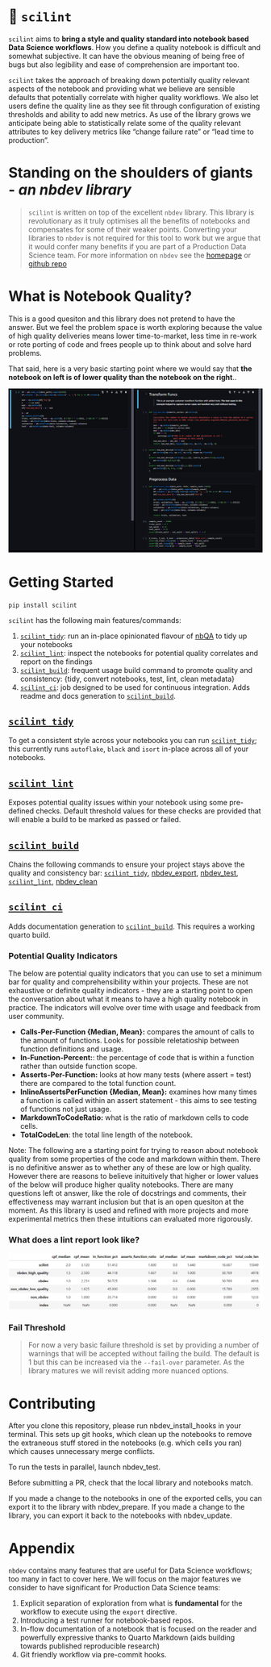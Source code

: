 # 🧐 `scilint`

<!-- WARNING: THIS FILE WAS AUTOGENERATED! DO NOT EDIT! -->

`scilint` aims to **bring a style and quality standard into notebook
based Data Science workflows**. How you define a quality notebook is
difficult and somewhat subjective. It can have the obvious meaning of
being free of bugs but also legibility and ease of comprehension are
important too.

`scilint` takes the approach of breaking down potentially quality
relevant aspects of the notebook and providing what we believe are
sensible defaults that potentially correlate with higher quality
workflows. We also let users define the quality line as they see fit
through configuration of existing thresholds and ability to add new
metrics. As use of the library grows we anticipate being able to
statistically relate some of the quality relevant attributes to key
delivery metrics like “change failure rate” or “lead time to
production”.

# Standing on the shoulders of giants - *an nbdev library*

> `scilint` is written on top of the excellent `nbdev` library. This
> library is revolutionary as it truly optimises all the benefits of
> notebooks and compensates for some of their weaker points. Converting
> your libraries to `nbdev` is not required for this tool to work but we
> argue that it would confer many benefits if you are part of a
> Production Data Science team. For more information on `nbdev` see the
> [homepage](https://nbdev.fast.ai/) or [github
> repo](https://github.com/fastai/nbdev)

# What is Notebook Quality?

This is a good quesiton and this library does not pretend to have the
answer. But we feel the problem space is worth exploring because the
value of high quality deliveries means lower time-to-market, less time
in re-work or rote porting of code and frees people up to think about
and solve hard problems.

That said, here is a very basic starting point where we would say that
**the notebook on left is of lower quality than the notebook on the
right**..

![Low vs High?](nbs/images/scilint_before_after_prep.png)

# Getting Started

`pip install scilint`

`scilint` has the following main features/commands:

1.  [`scilint_tidy`](https://newday-data.github.io/scilint/scilint.html#scilint_tidy):
    run an in-place opinionated flavour of
    [nbQA](https://github.com/nbQA-dev/nbQA) to tidy up your notebooks
2.  [`scilint_lint`](https://newday-data.github.io/scilint/scilint.html#scilint_lint):
    inspect the notebooks for potential quality correlates and report on
    the findings
3.  [`scilint_build`](https://newday-data.github.io/scilint/scilint.html#scilint_build):
    frequent usage build command to promote quality and consistency:
    {tidy, convert notebooks, test, lint, clean metadata}
4.  [`scilint_ci`](https://newday-data.github.io/scilint/scilint.html#scilint_ci):
    job designed to be used for continuous integration. Adds readme and
    docs generation to
    [`scilint_build`](https://newday-data.github.io/scilint/scilint.html#scilint_build).

## [`scilint_tidy`](https://newday-data.github.io/scilint/scilint.html#scilint_tidy)

To get a consistent style across your notebooks you can run
[`scilint_tidy`](https://newday-data.github.io/scilint/scilint.html#scilint_tidy);
this currently runs `autoflake`, `black` and `isort` in-place across all
of your notebooks.

## [`scilint_lint`](https://newday-data.github.io/scilint/scilint.html#scilint_lint)

Exposes potential quality issues within your notebook using some
pre-defined checks. Default threshold values for these checks are
provided that will enable a build to be marked as passed or failed.

## [`scilint_build`](https://newday-data.github.io/scilint/scilint.html#scilint_build)

Chains the following commands to ensure your project stays above the
quality and consistency bar:
[`scilint_tidy`](https://newday-data.github.io/scilint/scilint.html#scilint_tidy),
[nbdev_export](https://nbdev.fast.ai/api/export.html),
[nbdev_test](https://nbdev.fast.ai/api/test.html),
[`scilint_lint`](https://newday-data.github.io/scilint/scilint.html#scilint_lint),
[nbdev_clean](https://nbdev.fast.ai/api/clean.html)

## [`scilint_ci`](https://newday-data.github.io/scilint/scilint.html#scilint_ci)

Adds documentation generation to
[`scilint_build`](https://newday-data.github.io/scilint/scilint.html#scilint_build).
This requires a working quarto build.

### Potential Quality Indicators

The below are potential quality indicators that you can use to set a
minimum bar for quality and comprehensibility within your projects.
These are not exhaustive or definite quality indicators - they are a
starting point to open the conversation about what it means to have a
high quality notebook in practice. The indicators will evolve over time
with usage and feedback from user community.

- **Calls-Per-Function {Median, Mean}:** compares the amount of calls to
  the amount of functions. Looks for possible reletatioship between
  function definitions and usage.
- **In-Function-Percent:**: the percentage of code that is within a
  function rather than outside function scope.
- **Asserts-Per-Function:** looks at how many tests (where assert =
  test) there are compared to the total function count.
- **InlineAssertsPerFunction {Median, Mean}:** examines how many times a
  function is called within an assert statement - this aims to see
  testing of functions not just usage.
- **MarkdownToCodeRatio:** what is the ratio of markdown cells to code
  cells.
- **TotalCodeLen**: the total line length of the notebook.

Note: The following are a starting point for trying to reason about
notebook quality from some properties of the code and markdown within
them. There is no definitive answer as to whether any of these are low
or high quality. However there are reasons to believe inituitively that
higher or lower values of the below will produce higher quality
notebooks. There are many questions left ot answer, like the role of
docstrings and comments, their effectiveness may warrant inclusion but
that is an open quesiton at the moment. As this library is used and
refined with more projects and more experimental metrics then these
intuitions can evaluated more rigorously.

### What does a lint report look like?

![Sample Report](nbs/images/sample_report.png)

### Fail Threshold

> For now a very basic failure threshold is set by providing a number of
> warnings that will be accepted without failing the build. The default
> is 1 but this can be increased via the `--fail-over` parameter. As the
> library matures we will revisit adding more nuanced options.

# Contributing

After you clone this repository, please run nbdev_install_hooks in your
terminal. This sets up git hooks, which clean up the notebooks to remove
the extraneous stuff stored in the notebooks (e.g. which cells you ran)
which causes unnecessary merge conflicts.

To run the tests in parallel, launch nbdev_test.

Before submitting a PR, check that the local library and notebooks
match.

If you made a change to the notebooks in one of the exported cells, you
can export it to the library with nbdev_prepare. If you made a change to
the library, you can export it back to the notebooks with nbdev_update.

# Appendix

`nbdev` contains many features that are useful for Data Science
workflows; too many in fact to cover here. We will focus on the major
features we consider to have significant for Production Data Science
teams:

1.  Explicit separation of exploration from what is **fundamental** for
    the workflow to execute using the `export` directive.
2.  Introducing a test runner for notebook-based repos.
3.  In-flow documentation of a notebook that is focused on the reader
    and powerfully expressive thanks to Quarto Markdown (aids building
    towards published reproducible research)
4.  Git friendly workflow via pre-commit hooks.
